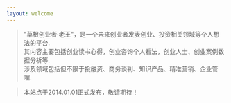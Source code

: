 ```yaml
---
layout: welcome 
---
```



>  
>  "草根创业者·老王"，是一个未来创业者发表创业、投资相关领域等个人想法的平台.    
>  其内容主要包括创业读书心得，创业咨询个人看法，创业人士、创业案例数据分析等.  
>  涉及领域包括但不限于投融资、商务谈判、知识产品、精准营销、企业管理.  

>  本站点于2014.01.01正式发布，敬请期待！ 
